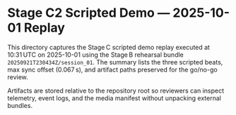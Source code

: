 # Stage C2 Scripted Demo — 2025-10-01 Replay

This directory captures the Stage C scripted demo replay executed at
10:31 UTC on 2025-10-01 using the Stage B rehearsal bundle
`20250921T230434Z/session_01`. The summary lists the three scripted beats,
max sync offset (0.067 s), and artifact paths preserved for the go/no-go
review.

Artifacts are stored relative to the repository root so reviewers can
inspect telemetry, event logs, and the media manifest without unpacking
external bundles.
